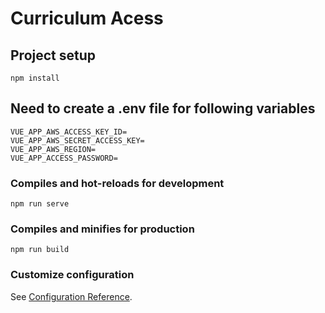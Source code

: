 # Curriculum Acess

## Project setup

```
npm install
```

## Need to create a .env file for following variables

```
VUE_APP_AWS_ACCESS_KEY_ID=
VUE_APP_AWS_SECRET_ACCESS_KEY=
VUE_APP_AWS_REGION=
VUE_APP_ACCESS_PASSWORD=
```



### Compiles and hot-reloads for development

```
npm run serve
```

### Compiles and minifies for production

```
npm run build
```

### Customize configuration

See [Configuration Reference](https://cli.vuejs.org/config/).
